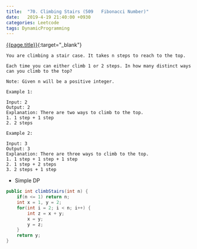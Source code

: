 ```yaml
---
title:  "70. Climbing Stairs (509	Fibonacci Number)"
date:   2019-4-19 21:40:00 +0930
categories: Leetcode
tags: DynamicProgramming
---
```


[{{page.title}}](https://leetcode.com/problems/climbing-stairs/){:target="_blank"}

    You are climbing a stair case. It takes n steps to reach to the top.

    Each time you can either climb 1 or 2 steps. In how many distinct ways can you climb to the top?

    Note: Given n will be a positive integer.

    Example 1:

    Input: 2
    Output: 2
    Explanation: There are two ways to climb to the top.
    1. 1 step + 1 step
    2. 2 steps

    Example 2:

    Input: 3
    Output: 3
    Explanation: There are three ways to climb to the top.
    1. 1 step + 1 step + 1 step
    2. 1 step + 2 steps
    3. 2 steps + 1 step



* Simple DP

```java
public int climbStairs(int n) {
    if(n <= 1) return n;
    int x = 1, y = 2;
    for(int i = 2; i < n; i++) {
        int z = x + y;
        x = y;
        y = z;
    }
    return y;
}
```
